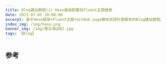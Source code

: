 ```yaml
---
title: Blog建站教程(1) Hexo基础配置及Fluent主题替换
date: 2023-07-02 10:00:00
excerpt: 基于Hexo框架+Fluent主题+GitHub page静态资源托管服务的Blog建站教程。
index_img: /img/hexo.png
banner_img: /img/夏日海边02.jpg
tags: 【Blog】
---
```




## 参考
[^1]: 参考资料1
[^2]: 参考资料2
